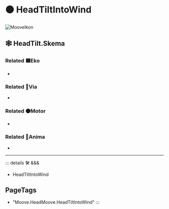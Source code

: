 # 🟠 <motor>HeadTiltIntoWind</motor>

![MooveIkon](/BetaIkon/Mooves_Ikon.png)

## 🕸 HeadTilt.Skema

### Related 🟩<ekos>Eko</ekos>

-

### Related 🔻<via>Via</via>

-

### Related 🟠<motor>Motor</motor>

-

### Related 💜<anima>Anima</anima>

-

---

<!-- =================================================== -->
<!-- =================================================== -->
<!-- =================================================== -->
<!-- =================================================== -->
<!-- =================================================== -->
::: details 🛠 <dev>&&&</dev>

- HeadTiltIntoWind

<h2>PageTags</h2>

- "Moove.HeadMoove.HeadTiltIntoWind"
:::
